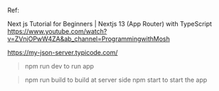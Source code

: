 Ref:

Next js Tutorial for Beginners | Nextjs 13 (App Router) with TypeScript
https://www.youtube.com/watch?v=ZVnjOPwW4ZA&ab_channel=ProgrammingwithMosh



https://my-json-server.typicode.com/


> npm run dev 
        to run app 

> npm run build 
        to build at server side 
> npm start 
        to start the app
